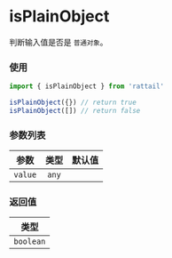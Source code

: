 # isPlainObject

判断输入值是否是 `普通对象`。

### 使用

```ts
import { isPlainObject } from 'rattail'

isPlainObject({}) // return true
isPlainObject([]) // return false
```

### 参数列表

| 参数    | 类型  | 默认值 |
| ------- | :---: | -----: |
| `value` | `any` |        |

### 返回值

|   类型    |
| :-------: |
| `boolean` |
